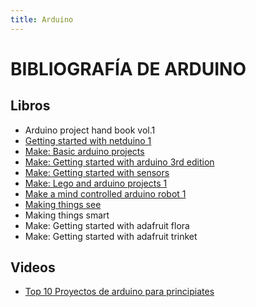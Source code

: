 ```yaml
---
title: Arduino
---
```

# BIBLIOGRAFÍA DE ARDUINO

## Libros      
* Arduino project hand book vol.1 
* [Getting started with netduino 1](https://pdfs.semanticscholar.org/0456/f26969c1d800e817fe681bb8fd825b249c73.pdf)
* [Make: Basic arduino projects](https://media.digikey.com/pdf/Data%20Sheets/O'Reilly_PDFs/Make_Basic_Arduino_Projects_9781449360665.pdf)
* [Make: Getting started with arduino 3rd edition](https://www.esc19.net/cms/lib011/TX01933775/Centricity/Domain/110/make_gettingstartedwitharduino_3rdedition.pdf)
* [Make: Getting started with sensors](https://tentacle.net/~prophet/raspberrypi/Make%20-%20Getting%20Started%20with%20Sensors%20-%20Measure%20the%20World%20with%20Electronics%2C%20Arduino%2C%20and%20Raspberry%20Pi%20%5BStarDiwa%5D/Make%20-%20Getting%20Started%20with%20Sensors%20-%20Measure%20the%20World%20with%20Electronics%2C%20Arduino%2C%20and%20Raspberry%20Pi%20%5BStarDiwa%5D.pdf)
* [Make: Lego and arduino projects 1](http://www.farnell.com/datasheets/1895155.pdf)
* [Make a mind controlled arduino robot 1](http://www.hmangas.com/Electronica/Datasheets/Arduino/LIBROS%20Y%20MANUALES/%5BMake.a.Mind-Controlled.Arduino.Robot(2011.12)%5D.Tero.Karvinen.pdf)
* [Making things see](http://www.hmangas.com/Electronica/Datasheets/Arduino/LIBROS%20Y%20MANUALES/[Making.Things.See(2012.01)].Greg.Borenstein.pdf)
* Making things smart
* Make: Getting started with adafruit flora
* Make: Getting started with adafruit trinket

## Videos
* [Top 10 Proyectos de arduino para principiates](https://www.youtube.com/watch?v=PfvqunpN7M4)
